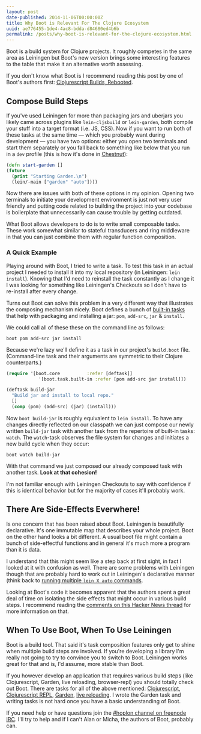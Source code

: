 ```yaml
---
layout: post
date-published: 2014-11-06T00:00:00Z
title: Why Boot is Relevant For The Clojure Ecosystem
uuid: ae776455-1de4-4ac8-bdda-d84680ed4b6b
permalink: /posts/why-boot-is-relevant-for-the-clojure-ecosystem.html
---
```

Boot is a build system for Clojure projects. It roughly competes
in the same area as Leiningen but Boot's new version brings some
interesting features to the table that make it an alternative
worth assessing.

<aside>
If you don't know what Boot is I recommend reading this post by one of Boot's authors first:
<a href="http://adzerk.com/blog/2014/11/clojurescript-builds-rebooted/">Clojurescript Builds, Rebooted</a>.
</aside>

## Compose Build Steps

If you've used Leiningen for more than packaging jars and uberjars
you likely came across plugins like `lein-cljsbuild` or
`lein-garden`, both compile your stuff into a target format (i.e. JS, CSS).
Now if you want to run both of these tasks at the same time — which
you probably want during development — you have two options: either
you open two terminals and start them separately or you fall back to
something like below that you run in a `dev` profile (this is how it's
done in [Chestnut](https://github.com/plexus/chestnut)):

```clojure
(defn start-garden []
(future
  (print "Starting Garden.\n")
  (lein/-main ["garden" "auto"])))
```

Now there are issues with both of these options in my opinion. Opening
two terminals to initiate your development environment is just not
very user friendly and putting code related to building the project
into your codebase is boilerplate that unnecessarily can cause trouble
by getting outdated.

What Boot allows developers to do is to write small composable tasks.
These work somewhat similar to stateful transducers and ring middleware
in that you can just combine them with regular function composition.

### A Quick Example

Playing around with Boot, I tried to write a task. To test this task
in an actual project I needed to install it into my local repository
(in Leiningen: `lein install`).  Knowing that I'd need to reinstall
the task constantly as I change it I was looking for something like
Leiningen's Checkouts so I don't have to re-install after every
change.

Turns out Boot can solve this problem in a very different way
that illustrates the composing mechanism nicely. Boot defines a
bunch of
[built-in tasks](https://github.com/boot-clj/boot/blob/master/boot/core/src/boot/task/built_in.clj)
that help with packaging and installing a jar: `pom`, `add-src`, `jar`
& `install`.

We could call all of these these on the command line as follows:

    boot pom add-src jar install

Because we're lazy we'll define it as a task in our project's
`build.boot` file. (Command-line task and their arguments are
symmetric to their Clojure counterparts.)

```clojure
(require '[boot.core          :refer [deftask]]
            '[boot.task.built-in :refer [pom add-src jar install]])

(deftask build-jar
  "Build jar and install to local repo."
  []
  (comp (pom) (add-src) (jar) (install)))
```

Now `boot build-jar` is roughly equivalent to `lein install`. To have
any changes directly reflected on our classpath we can just compose
our newly written `build-jar` task with another task from the
repertoire of built-in tasks: `watch`. The `watch`-task observes the
file system for changes and initiates a new build cycle when they
occur:

    boot watch build-jar

With that command we just composed our already composed task with
another task. **Look at that cohesion!**

<aside>I'm not familiar enough with Leiningen Checkouts to say with
confidence if this is identical behavior but for the majority of cases it'll
probably work.</aside>

## There Are Side-Effects Everwhere!

Is one concern that has been raised about Boot. Leiningen is
beautifully declarative. It's one immutable map that describes your
whole project. Boot on the other hand looks a bit different.  A usual
boot file might contain a bunch of side-effectful functions and in
general it's much more a program than it is data.

I understand that this might seem like a step back at first sight, in
fact I looked at it with confusion as well. There are some problems
with Leiningen though that are probably hard to work out in
Leiningen's declarative manner (think back to
[running multiple `lein X auto` commands](https://github.com/technomancy/leiningen/issues/1752).

Looking at Boot's code it becomes apparent that the authors spent a
great deal of time on isolating the side effects that might occur in
various build steps. I recommend reading the
[comments on this Hacker News thread](https://news.ycombinator.com/item?id=8553189)
for more information on that.

## When To Use Boot, When To Use Leiningen

Boot is a build tool. That said it's task composition features only
get to shine when multiple build steps are involved. If you're
developing a library I'm really not going to try to convince you to
switch to Boot.  Leiningen works great for that and is, I'd assume,
more stable than Boot.

If you however develop an application that requires various build
steps (like Clojurescript, Garden, live reloading, browser-repl) you
should totally check out Boot. There are tasks for all of the above
mentioned: [Clojurescript](https://github.com/adzerk/boot-cljs),
[Clojurescript REPL](https://github.com/adzerk/boot-cljs-repl),
[Garden](https://github.com/martinklepsch/boot-garden),
[live reloading](https://github.com/adzerk/boot-reload). I wrote the
Garden task and writing tasks is not hard once you have a basic
understanding of Boot.

If you need help or have questions join the
[#hoplon channel on freenode IRC](http://webchat.freenode.net/?channels=hoplon).
I'll try to help and if I can't Alan or Micha, the authors of Boot,
probably can.
